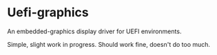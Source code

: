 # Uefi-graphics

An embedded-graphics display driver for UEFI environments.

Simple, slight work in progress. Should work fine, doesn't do too much.
